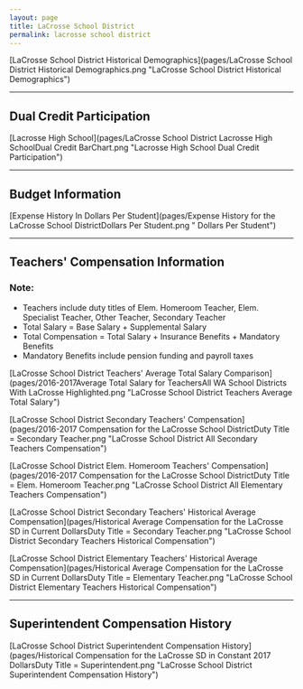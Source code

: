```yaml
---
layout: page
title: LaCrosse School District
permalink: lacrosse school district
---
```



[LaCrosse School District Historical Demographics](pages/LaCrosse School District Historical Demographics.png "LaCrosse School District Historical Demographics")

___

## Dual Credit Participation

[Lacrosse High School](pages/LaCrosse School District Lacrosse High SchoolDual Credit BarChart.png "Lacrosse High School Dual Credit Participation")


___

## Budget Information

[Expense History In Dollars Per Student](pages/Expense History for the LaCrosse School DistrictDollars Per Student.png " Dollars Per Student")


___

## Teachers' Compensation Information
### Note:
- Teachers include duty titles of Elem. Homeroom Teacher, Elem. Specialist Teacher, Other Teacher, Secondary Teacher
- Total Salary = Base Salary + Supplemental Salary
- Total Compensation = Total Salary + Insurance Benefits + Mandatory Benefits
- Mandatory Benefits include pension funding and payroll taxes

[LaCrosse School District Teachers' Average Total Salary Comparison](pages/2016-2017Average Total Salary for TeachersAll WA School Districts With LaCrosse Highlighted.png "LaCrosse School District Teachers Average Total Salary")

[LaCrosse School District Secondary Teachers' Compensation](pages/2016-2017 Compensation for the LaCrosse School DistrictDuty Title = Secondary Teacher.png "LaCrosse School District All Secondary Teachers Compensation")

[LaCrosse School District Elem. Homeroom Teachers' Compensation](pages/2016-2017 Compensation for the LaCrosse School DistrictDuty Title = Elem. Homeroom Teacher.png "LaCrosse School District All Elementary Teachers Compensation")

[LaCrosse School District Secondary Teachers' Historical Average Compensation](pages/Historical Average Compensation for the LaCrosse SD in Current DollarsDuty Title = Secondary Teacher.png "LaCrosse School District Secondary Teachers Historical Compensation")

[LaCrosse School District Elementary Teachers' Historical Average Compensation](pages/Historical Average Compensation for the LaCrosse SD in Current DollarsDuty Title = Elementary Teacher.png "LaCrosse School District Elementary Teachers Historical Compensation")


___

## Superintendent Compensation History

[LaCrosse School District Superintendent Compensation History](pages/Historical Compensation for the LaCrosse SD in Constant 2017 DollarsDuty Title = Superintendent.png "LaCrosse School District Superintendent Compensation History")

